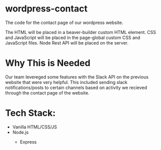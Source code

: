 # wordpress-contact
The code for the contact page of our wordpress website. 

The HTML will be placed in a beaver-builder custom HTML element. 
CSS and JavaScript will be placed in the page-global custom CSS and JavaScript files.
Node Rest API will be placed on the server.

# Why This is Needed
Our team levereged some features with the Slack API on the previous website that were very helpful. This included sending slack notifications/posts to certain channels based on activity we recieved through the contact page of the website. 

# Tech Stack:
<ul>
  <li>Vanilla HTML/CSS/JS</li>
  <li>Node.js</li>
  <ul>
    <li>Express</li>
  </ul>
</ul>
